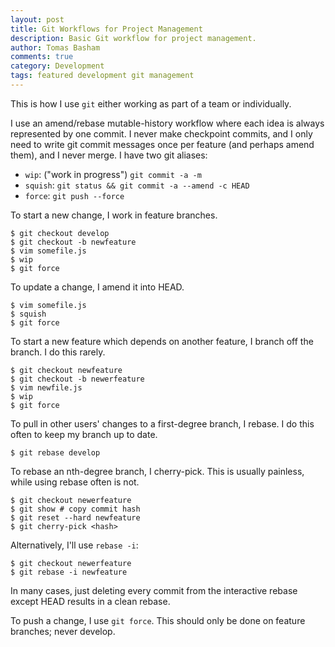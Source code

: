```yaml
---
layout: post
title: Git Workflows for Project Management
description: Basic Git workflow for project management.
author: Tomas Basham
comments: true
category: Development
tags: featured development git management
---
```

This is how I use `git` either working as part of a team or individually.

I use an amend/rebase mutable-history workflow where each idea is always
represented by one commit. I never make checkpoint commits, and I only need to
write git commit messages once per feature (and perhaps amend them), and I
never merge. I have two git aliases:

* `wip`: ("work in progress") `git commit -a -m`
* `squish`: `git status && git commit -a --amend -c HEAD`
* `force`: `git push --force`

To start a new change, I work in feature branches.

    $ git checkout develop
    $ git checkout -b newfeature
    $ vim somefile.js
    $ wip
    $ git force

To update a change, I amend it into HEAD.

    $ vim somefile.js
    $ squish
    $ git force

To start a new feature which depends on another feature, I branch off the
branch. I do this rarely.

    $ git checkout newfeature
    $ git checkout -b newerfeature
    $ vim newfile.js
    $ wip
    $ git force

To pull in other users' changes to a first-degree branch, I rebase. I do this
often to keep my branch up to date.

    $ git rebase develop

To rebase an nth-degree branch, I cherry-pick. This is usually painless, while
using rebase often is not.

    $ git checkout newerfeature
    $ git show # copy commit hash
    $ git reset --hard newfeature
    $ git cherry-pick <hash>

Alternatively, I'll use `rebase -i`:

    $ git checkout newerfeature
    $ git rebase -i newfeature

In many cases, just deleting every commit from the interactive rebase except
HEAD results in a clean rebase.

To push a change, I use `git force`. This should only be done on feature
branches; never develop.
